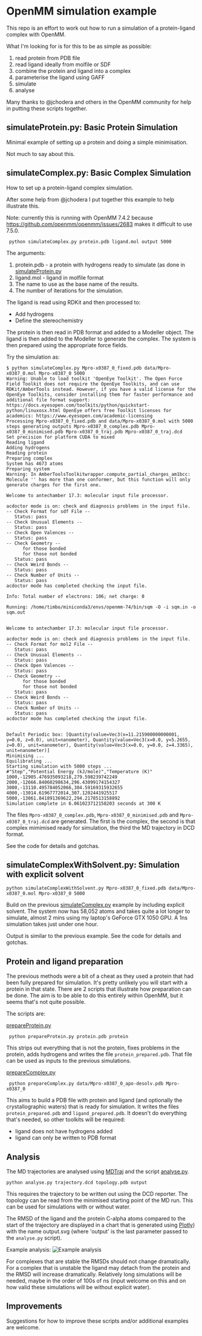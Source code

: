 # OpenMM simulation example

This repo is an effort to work out how to run a simulation of a protein-ligand complex with OpenMM.

What I'm looking for is for this to be as simple as possible:
1. read protein from PDB file
2. read ligand ideally from molfile or SDF
3. combine the protein and ligand into a complex
4. parameterise the ligand using GAFF
5. simulate
6. analyse

Many thanks to @jchodera and others in the OpenMM community for help in putting these scripts together.

## simulateProtein.py: Basic Protein Simulation

Minimal example of setting up a protein and doing a simple minimisation.

Not much to say about this.

## simulateComplex.py: Basic Complex Simulation

How to set up a protein-ligand complex simulation.

After some help from @jchodera I put together this example to help illustrate this.

Note: currently this is running with OpenMM 7.4.2 because https://github.com/openmm/openmm/issues/2683
makes it difficult to use 7.5.0.

```
 python simulateComplex.py protein.pdb ligand.mol output 5000
```
The arguments:

1. protein.pdb - a protein with hydrogens ready to simulate (as done in [simulateProtein.py]()
2. ligand.mol - ligand in molfile format
3. The name to use as the base name of the results.
4. The number of iterations for the simulation.

The ligand is read using RDKit and then processed to:
* Add hydrogens
* Define the stereochemistry

The protein is then read in PDB format and added to a Modeller object.
The ligand is then added to the Modeller to generate the complex.
The system is then prepared using the appropriate force fields.


Try the simulation as:

```
$ python simulateComplex.py Mpro-x0387_0_fixed.pdb data/Mpro-x0387_0.mol Mpro-x0387_0 5000
Warning: Unable to load toolkit 'OpenEye Toolkit'. The Open Force Field Toolkit does not require the OpenEye Toolkits, and can use RDKit/AmberTools instead. However, if you have a valid license for the OpenEye Toolkits, consider installing them for faster performance and additional file format support: https://docs.eyesopen.com/toolkits/python/quickstart-python/linuxosx.html OpenEye offers free Toolkit licenses for academics: https://www.eyesopen.com/academic-licensing
Processing Mpro-x0387_0_fixed.pdb and data/Mpro-x0387_0.mol with 5000 steps generating outputs Mpro-x0387_0_complex.pdb Mpro-x0387_0_minimised.pdb Mpro-x0387_0_traj.pdb Mpro-x0387_0_traj.dcd
Set precision for platform CUDA to mixed
Reading ligand
Adding hydrogens
Reading protein
Preparing complex
System has 4673 atoms
Preparing system
Warning: In AmberToolsToolkitwrapper.compute_partial_charges_am1bcc: Molecule '' has more than one conformer, but this function will only generate charges for the first one.

Welcome to antechamber 17.3: molecular input file processor.

acdoctor mode is on: check and diagnosis problems in the input file.
-- Check Format for sdf File --
   Status: pass
-- Check Unusual Elements --
   Status: pass
-- Check Open Valences --
   Status: pass
-- Check Geometry --
      for those bonded   
      for those not bonded   
   Status: pass
-- Check Weird Bonds --
   Status: pass
-- Check Number of Units --
   Status: pass
acdoctor mode has completed checking the input file.

Info: Total number of electrons: 106; net charge: 0

Running: /home/timbo/miniconda3/envs/openmm-74/bin/sqm -O -i sqm.in -o sqm.out


Welcome to antechamber 17.3: molecular input file processor.

acdoctor mode is on: check and diagnosis problems in the input file.
-- Check Format for mol2 File --
   Status: pass
-- Check Unusual Elements --
   Status: pass
-- Check Open Valences --
   Status: pass
-- Check Geometry --
      for those bonded   
      for those not bonded   
   Status: pass
-- Check Weird Bonds --
   Status: pass
-- Check Number of Units --
   Status: pass
acdoctor mode has completed checking the input file.


Default Periodic box: [Quantity(value=Vec3(x=11.215900000000001, y=0.0, z=0.0), unit=nanometer), Quantity(value=Vec3(x=0.0, y=5.2655, z=0.0), unit=nanometer), Quantity(value=Vec3(x=0.0, y=0.0, z=4.3365), unit=nanometer)]
Minimising ...
Equilibrating ...
Starting simulation with 5000 steps ...
#"Step","Potential Energy (kJ/mole)","Temperature (K)"
1000,-12905.476935093218,279.598239742249
2000,-12666.84060298634,296.43099174154327
3000,-13110.495784052066,304.59169315932655
4000,-13014.61967772014,307.1202441925517
5000,-13061.841891369622,294.2178513158892
Simulation complete in 6.061023712158203 seconds at 300 K
```

The files `Mpro-x0387_0_complex.pdb`, `Mpro-x0387_0_minimised.pdb` and `Mpro-x0387_0_traj.dcd` are generated.
The first is the complex, the second is that complex mimimised ready for simulation, the third the MD trajectory in DCD format.

See the code for details and gotchas.

## simulateComplexWithSolvent.py: Simulation with explicit solvent

```
python simulateComplexWithSolvent.py Mpro-x0387_0_fixed.pdb data/Mpro-x0387_0.mol Mpro-x0387_0 5000
```

Build on the previous [simulateComplex.py]() example by including explicit solvent.
The system now has 58,052 atoms and takes quite a lot longer to simulate, almost 2 mins using
my laptop's GeForce GTX 1050 GPU. A 1ns simulation takes just under one hour.

Output is similar to the previous example.
See the code for details and gotchas.


## Protein and ligand preparation

The previous methods were a bit of a cheat as they used a protein that had been fully prepared for
simulation. It's pretty unlikely you will start with a protein in that state. There are 2 scripts that
illustrate how preparation can be done. The aim is to be able to do this entirely within OpenMM, but it seems
that's not quite possible.

The scripts are:

[prepareProtein.py]()
```
 python prepareProtein.py protein.pdb protein
```
This strips out everything that is not the protein, fixes problems in the protein, adds hydrogens and writes the
file `protein_prepared.pdb`. That file can be used as inputs to the previous simulations.

[prepareComplex.py]()
```
 python prepareComplex.py data/Mpro-x0387_0_apo-desolv.pdb Mpro-x0387_0
```
This aims to build a PDB file with protein and ligand (and optionally the crystallographic waters) that is
ready for simulation. It writes the files `protein_prepared.pdb` and `ligand_prepared.pdb`.
It doesn't do everything that's needed, so other toolkits will be required:
- ligand does not have hydrogens added
- ligand can only be written to PDB format

## Analysis

The MD trajectories are analysed using [MDTraj](http://mdtraj.org/) and the script [analyse.py]().
```
python analyse.py trajectory.dcd topology.pdb output
```
This requires the trajectory to be written out using the DCD reporter. The topology can be read from the minimised
starting point of the MD run. This can be used for simulations with or without water.

The RMSD of the ligand and the protein C-alpha atoms compared to the start of the trajectory are displayed in a chart
that is generated using [Plotly](https://plotly.com/graphing-libraries/)) with the name output.svg (where 'output' is the
last parameter passed to the `analyse.py` script).

Example analysis:
![Example analysis](analyse.svg?raw=true "Example analysis]")

For complexes that are stable the RMSDs should not change dramatically. For a complex that is unstable the ligand may 
detach from the protein and the RMSD will increase dramatically. Relatively long simulations will be needed, maybe in the 
order of 100s of ns (input welcome on this and on how valid these simulations will be without explicit water).

## Improvements

Suggestions for how to improve these scripts and/or additional examples are welcome.
